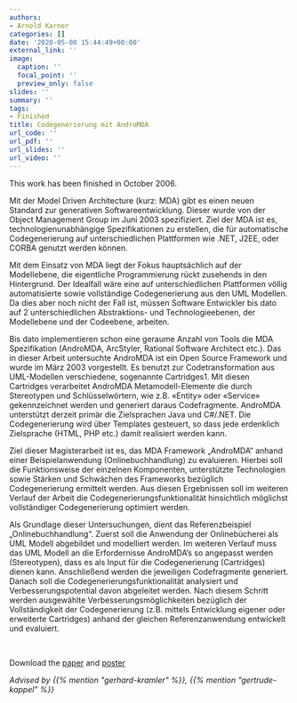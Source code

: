 ```yaml
---
authors:
- Arnold Karner
categories: []
date: '2020-05-08 15:44:49+00:00'
external_link: ''
image:
  caption: ''
  focal_point: ''
  preview_only: false
slides: ''
summary: ''
tags:
- Finished
title: Codegenerierung mit AndroMDA
url_code: ''
url_pdf: ''
url_slides: ''
url_video: ''
---
```


This work has been finished in October 2006.

Mit der Model Driven Architecture (kurz: MDA) gibt es einen neuen Standard zur generativen Softwareentwicklung. Dieser wurde von der Object Management Group im Juni 2003 spezifiziert. Ziel der MDA ist es, technologienunabhängige Spezifikationen zu erstellen, die für automatische Codegenerierung auf unterschiedlichen Plattformen wie .NET, J2EE, oder CORBA genutzt werden können.

Mit dem Einsatz von MDA liegt der Fokus hauptsächlich auf der Modellebene, die eigentliche Programmierung rückt zusehends in den Hintergrund. Der Idealfall wäre eine auf unterschiedlichen Plattformen völlig automatisierte sowie vollständige Codegenerierung aus den UML Modellen. Da dies aber noch nicht der Fall ist, müssen Software Entwickler bis dato auf 2 unterschiedlichen Abstraktions- und Technologieebenen, der Modellebene und der Codeebene, arbeiten.

Bis dato implementieren schon eine geraume Anzahl von Tools die MDA Spezifikation (AndroMDA, ArcStyler, Rational Software Architect etc.). Das in dieser Arbeit untersuchte AndroMDA ist ein Open Source Framework und wurde im März 2003 vorgestellt. Es benutzt zur Codetransformation aus UML-Modellen verschiedene, sogenannte Cartridges1. Mit diesen Cartridges verarbeitet AndroMDA Metamodell-Elemente die durch Stereotypen und Schlüsselwörtern, wie z.B. «Entity» oder «Service» gekennzeichnet werden und generiert daraus Codefragmente. AndroMDA unterstützt derzeit primär die Zielsprachen Java und C\#/.NET. Die Codegenerierung wird über Templates gesteuert, so dass jede erdenklich Zielsprache (HTML, PHP etc.) damit realisiert werden kann.

Ziel dieser Magisterarbeit ist es, das MDA Framework „AndroMDA“ anhand einer Beispielanwendung (Onlinebuchhandlung) zu evaluieren. Hierbei soll die Funktionsweise der einzelnen Komponenten, unterstützte Technologien sowie Stärken und Schwächen des Frameworks bezüglich Codegenerierung ermittelt werden. Aus diesen Ergebnissen soll im weiteren Verlauf der Arbeit die Codegenerierungsfunktionalität hinsichtlich möglichst vollständiger Codegenerierung optimiert werden.

Als Grundlage dieser Untersuchungen, dient das Referenzbeispiel „Onlinebuchhandlung“. Zuerst soll die Anwendung der Onlinebücherei als UML Modell abgebildet und modelliert werden. Im weiteren Verlauf muss das UML Modell an die Erfordernisse AndroMDA’s so angepasst werden (Stereotypen), dass es als Input für die Codegenerierung (Cartridges) dienen kann. Anschließend werden die jeweiligen Codefragmente generiert. Danach soll die Codegenerierungsfunktionalität analysiert und Verbesserungspotential davon abgeleitet werden. Nach diesem Schritt werden ausgewählte Verbesserungsmöglichkeiten bezüglich der Vollständigkeit der Codegenerierung (z.B. mittels Entwicklung eigener oder erweiterte Cartridges) anhand der gleichen Referenzanwendung entwickelt und evaluiert.

&nbsp;

 Download the [paper](https://www.big.tuwien.ac.at/app/uploads/2016/10/Karner_paper.pdf) and [poster](https://www.big.tuwien.ac.at/app/uploads/2016/10/Karner_poster.pdf)

*Advised by {{% mention "gerhard-kramler" %}}, {{% mention "gertrude-kappel" %}}*